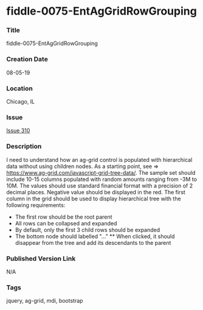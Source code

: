 fiddle-0075-EntAgGridRowGrouping
======

### Title

fiddle-0075-EntAgGridRowGrouping


### Creation Date

08-05-19


### Location

Chicago, IL


### Issue

[Issue 310](https://github.com/bradyhouse/house/issues/310)

### Description

I need to understand how an ag-grid control is populated with hierarchical data without using children nodes.  As a starting point, see => https://www.ag-grid.com/javascript-grid-tree-data/.  The sample set should include 10-15 columns populated with random amounts ranging from -3M to 10M.  The values should use standard financial format with a precision of 2 decimal places.  Negative value should be displayed in the red. The first column in the grid should be used to display hierarchical tree with the following requirements: 

* The first row should be the root parent 
* All rows can be collapsed and expanded
* By default, only the first 3 child rows should be expanded 
* The bottom node should labelled "..."
    ** When clicked, it should disappear from the tree and add its descendants to the parent


### Published Version Link

N/A


### Tags

jquery, ag-grid, mdi, bootstrap
